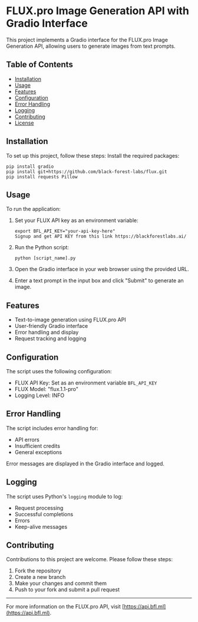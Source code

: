 # FLUX.pro Image Generation API with Gradio Interface

This project implements a Gradio interface for the FLUX.pro Image Generation API, allowing users to generate images from text prompts.

## Table of Contents
- [Installation](#installation)
- [Usage](#usage)
- [Features](#features)
- [Configuration](#configuration)
- [Error Handling](#error-handling)
- [Logging](#logging)
- [Contributing](#contributing)
- [License](#license)

## Installation

To set up this project, follow these steps:
Install the required packages:
   ```
   pip install gradio
   pip install git+https://github.com/black-forest-labs/flux.git
   pip install requests Pillow
   ```

## Usage

To run the application:

1. Set your FLUX API key as an environment variable:
   ```
   export BFL_API_KEY="your-api-key-here"
   Signup and get API KEY from this link https://blackforestlabs.ai/
   ```

2. Run the Python script:
   ```
   python [script_name].py
   ```

3. Open the Gradio interface in your web browser using the provided URL.

4. Enter a text prompt in the input box and click "Submit" to generate an image.

## Features

- Text-to-image generation using FLUX.pro API
- User-friendly Gradio interface
- Error handling and display
- Request tracking and logging

## Configuration

The script uses the following configuration:

- FLUX API Key: Set as an environment variable `BFL_API_KEY`
- FLUX Model: "flux.1.1-pro"
- Logging Level: INFO

## Error Handling

The script includes error handling for:
- API errors
- Insufficient credits
- General exceptions

Error messages are displayed in the Gradio interface and logged.

## Logging

The script uses Python's `logging` module to log:
- Request processing
- Successful completions
- Errors
- Keep-alive messages

## Contributing

Contributions to this project are welcome. Please follow these steps:

1. Fork the repository
2. Create a new branch
3. Make your changes and commit them
4. Push to your fork and submit a pull request


---

For more information on the FLUX.pro API, visit [https://api.bfl.ml](https://api.bfl.ml).
